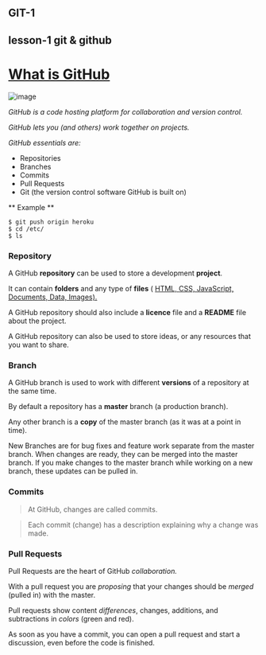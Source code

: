 ## GIT-1
## lesson-1 git & github

# [What is GitHub](https://www.w3schools.com/whatis/whatis_github.asp)

![image](https://github.com/user-attachments/assets/06a50891-08c0-443b-a12f-a68b8c0c318f)

*GitHub is a code hosting platform for collaboration and version control.*

*GitHub lets you (and others) work together on projects.*

*GitHub essentials are:*
- Repositories
- Branches
- Commits
- Pull Requests
- Git (the version control software GitHub is built on)

** Example **

```
$ git push origin heroku
$ cd /etc/
$ ls
```

### Repository

A GitHub **repository** can be used to store a development **project**.

It can contain **folders** and any type of **files** ( <ins>HTML,  </int> <ins>CSS,  </int> <ins>JavaScript,  </int> <ins>Documents,  </int> <ins>Data,  </int> <ins> Images</int>).

A GitHub repository should also include a **licence** file and a __README__ file about the project.

A GitHub repository can also be used to store ideas, or any resources that you want to share.

### Branch

A GitHub branch is used to work with different **versions** of a repository at the same time. 

By default a repository has a **master** branch (a production branch).

Any other branch is a **copy** of the master branch (as it was at a point in time).

New Branches are for bug fixes and feature work separate from the master branch. When changes are ready, they can be merged into the master branch. If you make changes to the master branch while working on a new branch, these updates can be pulled in.

### Commits

> At GitHub, changes are called commits.

> Each commit (change) has a description explaining why a change was made.


### Pull Requests

Pull Requests are the heart of GitHub _collaboration._

With a pull request you are _proposing_ that your changes should be _merged_ (pulled in) with the master.

Pull requests show content _differences_, changes, additions, and subtractions in _colors_ (green and red).

As soon as you have a commit, you can open a pull request and start a discussion, even before the code is finished.
